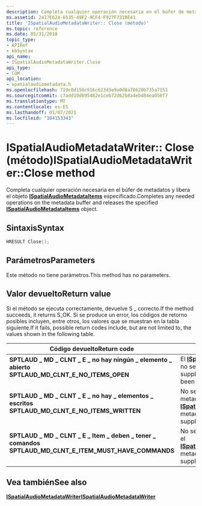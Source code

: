```yaml
---
description: Completa cualquier operación necesaria en el búfer de metadatos y libera el objeto ISpatialAudioMetadataItems especificado.
ms.assetid: 2417E624-6535-49E2-9CF4-F927F731BE41
title: 'ISpatialAudioMetadataWriter:: Close (método)'
ms.topic: reference
ms.date: 05/31/2018
topic_type:
- APIRef
- kbSyntax
api_name:
- ISpatialAudioMetadataWriter.Close
api_type:
- COM
api_location:
- spatialaudiometadata.h
ms.openlocfilehash: 719c0d156c616c623d3e9a0d8a78620b735a7151
ms.sourcegitcommit: c7add10d695482e1ceb72d62b8a4ebd84ea050f7
ms.translationtype: MT
ms.contentlocale: es-ES
ms.lasthandoff: 01/07/2021
ms.locfileid: "104153343"
---
```

# <a name="ispatialaudiometadatawriterclose-method"></a><span data-ttu-id="11a1d-103">ISpatialAudioMetadataWriter:: Close (método)</span><span class="sxs-lookup"><span data-stu-id="11a1d-103">ISpatialAudioMetadataWriter::Close method</span></span>

<span data-ttu-id="11a1d-104">Completa cualquier operación necesaria en el búfer de metadatos y libera el objeto [**ISpatialAudioMetadataItems**](/windows/desktop/api/SpatialAudioMetadata/nn-spatialaudiometadata-ispatialaudiometadataitems) especificado.</span><span class="sxs-lookup"><span data-stu-id="11a1d-104">Completes any needed operations on the metadata buffer and releases the specified [**ISpatialAudioMetadataItems**](/windows/desktop/api/SpatialAudioMetadata/nn-spatialaudiometadata-ispatialaudiometadataitems) object.</span></span>

## <a name="syntax"></a><span data-ttu-id="11a1d-105">Sintaxis</span><span class="sxs-lookup"><span data-stu-id="11a1d-105">Syntax</span></span>


```C++
HRESULT Close();
```



## <a name="parameters"></a><span data-ttu-id="11a1d-106">Parámetros</span><span class="sxs-lookup"><span data-stu-id="11a1d-106">Parameters</span></span>

<span data-ttu-id="11a1d-107">Este método no tiene parámetros.</span><span class="sxs-lookup"><span data-stu-id="11a1d-107">This method has no parameters.</span></span>

## <a name="return-value"></a><span data-ttu-id="11a1d-108">Valor devuelto</span><span class="sxs-lookup"><span data-stu-id="11a1d-108">Return value</span></span>

<span data-ttu-id="11a1d-109">Si el método se ejecuta correctamente, devuelve S \_ correcto.</span><span class="sxs-lookup"><span data-stu-id="11a1d-109">If the method succeeds, it returns S\_OK.</span></span> <span data-ttu-id="11a1d-110">Si se produce un error, los códigos de retorno posibles incluyen, entre otros, los valores que se muestran en la tabla siguiente.</span><span class="sxs-lookup"><span data-stu-id="11a1d-110">If it fails, possible return codes include, but are not limited to, the values shown in the following table.</span></span>



| <span data-ttu-id="11a1d-111">Código devuelto</span><span class="sxs-lookup"><span data-stu-id="11a1d-111">Return code</span></span>                                                                                                                     | <span data-ttu-id="11a1d-112">Descripción</span><span class="sxs-lookup"><span data-stu-id="11a1d-112">Description</span></span>                                                                                                                                                                   |
|---------------------------------------------------------------------------------------------------------------------------------|-------------------------------------------------------------------------------------------------------------------------------------------------------------------------------|
| <dl> <span data-ttu-id="11a1d-113"><dt>**SPTLAUD \_ MD \_ CLNT \_ E \_ no hay ningún \_ elemento \_ abierto**</dt></span><span class="sxs-lookup"><span data-stu-id="11a1d-113"><dt>**SPTLAUD\_MD\_CLNT\_E\_NO\_ITEMS\_OPEN**</dt></span></span> </dl>            | <span data-ttu-id="11a1d-114">El [**ISpatialAudioMetadataItems**](/windows/desktop/api/SpatialAudioMetadata/nn-spatialaudiometadata-ispatialaudiometadataitems) proporcionado no se ha abierto con una llamada a [**Open**](/windows/desktop/api/SpatialAudioMetadata/nf-spatialaudiometadata-ispatialaudiometadatawriter-open).</span><span class="sxs-lookup"><span data-stu-id="11a1d-114">The supplied [**ISpatialAudioMetadataItems**](/windows/desktop/api/SpatialAudioMetadata/nn-spatialaudiometadata-ispatialaudiometadataitems) has not been opened with a call to [**Open**](/windows/desktop/api/SpatialAudioMetadata/nf-spatialaudiometadata-ispatialaudiometadatawriter-open).</span></span><br/> |
| <dl> <span data-ttu-id="11a1d-115"><dt>**SPTLAUD \_ MD \_ CLNT \_ E \_ no hay \_ elementos \_ escritos**</dt></span><span class="sxs-lookup"><span data-stu-id="11a1d-115"><dt>**SPTLAUD\_MD\_CLNT\_E\_NO\_ITEMS\_WRITTEN**</dt></span></span> </dl>         | <span data-ttu-id="11a1d-116">No se ha escrito ningún elemento de metadatos en el [**ISpatialAudioMetadataItems**](/windows/desktop/api/SpatialAudioMetadata/nn-spatialaudiometadata-ispatialaudiometadataitems)proporcionado.</span><span class="sxs-lookup"><span data-stu-id="11a1d-116">No metadata items have been written to the supplied [**ISpatialAudioMetadataItems**](/windows/desktop/api/SpatialAudioMetadata/nn-spatialaudiometadata-ispatialaudiometadataitems).</span></span><br/>                                              |
| <dl> <span data-ttu-id="11a1d-117"><dt>**SPTLAUD \_ MD \_ CLNT \_ E \_ Item \_ deben \_ tener \_ comandos**</dt></span><span class="sxs-lookup"><span data-stu-id="11a1d-117"><dt>**SPTLAUD\_MD\_CLNT\_E\_ITEM\_MUST\_HAVE\_COMMANDS**</dt></span></span> </dl> | <span data-ttu-id="11a1d-118">No se han escrito comandos de metadatos en el [**ISpatialAudioMetadataItems**](/windows/desktop/api/SpatialAudioMetadata/nn-spatialaudiometadata-ispatialaudiometadataitems)proporcionado.</span><span class="sxs-lookup"><span data-stu-id="11a1d-118">No metadata commands have been written to the supplied [**ISpatialAudioMetadataItems**](/windows/desktop/api/SpatialAudioMetadata/nn-spatialaudiometadata-ispatialaudiometadataitems).</span></span><br/>                                           |



 

## <a name="see-also"></a><span data-ttu-id="11a1d-119">Vea también</span><span class="sxs-lookup"><span data-stu-id="11a1d-119">See also</span></span>

<dl> <dt>

[<span data-ttu-id="11a1d-120">**ISpatialAudioMetadataWriter**</span><span class="sxs-lookup"><span data-stu-id="11a1d-120">**ISpatialAudioMetadataWriter**</span></span>](/windows/desktop/api/SpatialAudioMetadata/nn-spatialaudiometadata-ispatialaudiometadatawriter)
</dt> </dl>

 

 





